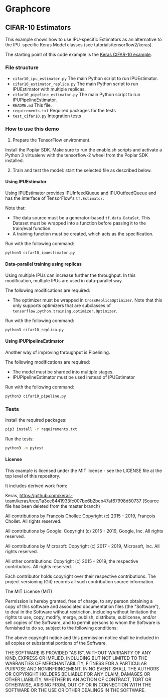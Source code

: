 # Graphcore

## CIFAR-10 Estimators

This example shows how to use IPU-specific Estimators as an alternative to the
IPU-specific Keras Model classes (see tutorials/tensorflow2/keras).

The starting point of this code example is the [Keras CIFAR-10 example](https://github.com/keras-team/keras/blob/1a3ee8441933fc007be6b2beb47af67998d50737/examples/cifar10_cnn.py).

### File structure

* `cifar10_ipu_estimator.py` The main Python script to run IPUEstimator.
* `cifar10_estimator_replica.py` The main Python script to run IPUEstimator with multiple replicas.
* `cifar10_pipeline_estimator.py` The main Python script to run IPUPipelineEstimator.
* `README.md` This file.
* `requirements.txt` Required packages for the tests
* `test_cifar10.py` Integration tests

### How to use this demo

1) Prepare the TensorFlow environment.

Install the Poplar SDK. Make sure to run the enable.sh scripts and activate a Python 3 virtualenv with the tensorflow-2 wheel from the Poplar SDK installed.

2) Train and test the model: start the selected file as described below.

#### Using IPUEstimator

Using IPUEstimator provides IPUInfeedQueue and IPUOutfeedQueue and has the interface of TensorFlow's `tf.Estimator`.

Note that:
* The data source must be a generator-based `tf.data.DataSet`. This Dataset must be wrapped into a function before passing it to the train/eval function.
* A training function must be created, which acts as the specification.

Run with the following command:

```bash
python3 cifar10_ipuestimator.py
```

#### Data-parallel training using replicas

Using multiple IPUs can increase further the throughput. In this modification, multiple IPUs are used in data-parallel way.

The following modifications are required:

* The optimizer must be wrapped in `CrossReplicaOptimizer`. Note that this only supports optimizers that are subclasses of `tensorflow.python.training.optimizer.Optimizer`.

Run with the following command:

```bash
python3 cifar10_replica.py
```

#### Using IPUPipelineEstimator

Another way of improving throughput is Pipelining.

The following modifications are required:

* The model must be sharded into multiple stages.
* IPUPipelineEstimator must be used instead of IPUEstimator

Run with the following command:

```bash
python3 cifar10_pipeline.py
```

### Tests

Install the required packages:

```bash
pip3 install -r requirements.txt
```

Run the tests:

```bash
python3 -m pytest
```

#### License
This example is licensed under the MIT license - see the LICENSE file at the top level of this repository.

It includes derived work from:

Keras, https://github.com/keras-team/keras/tree/1a3ee8441933fc007be6b2beb47af67998d50737
(Source file has been deleted from the master branch)

All contributions by François Chollet:
Copyright (c) 2015 - 2019, François Chollet.
All rights reserved.

All contributions by Google:
Copyright (c) 2015 - 2019, Google, Inc.
All rights reserved.

All contributions by Microsoft:
Copyright (c) 2017 - 2019, Microsoft, Inc.
All rights reserved.

All other contributions:
Copyright (c) 2015 - 2019, the respective contributors.
All rights reserved.

Each contributor holds copyright over their respective contributions.
The project versioning (Git) records all such contribution source information.

The MIT License (MIT)

Permission is hereby granted, free of charge, to any person obtaining a copy
of this software and associated documentation files (the "Software"), to deal
in the Software without restriction, including without limitation the rights
to use, copy, modify, merge, publish, distribute, sublicense, and/or sell
copies of the Software, and to permit persons to whom the Software is
furnished to do so, subject to the following conditions:

The above copyright notice and this permission notice shall be included in all
copies or substantial portions of the Software.

THE SOFTWARE IS PROVIDED "AS IS", WITHOUT WARRANTY OF ANY KIND, EXPRESS OR
IMPLIED, INCLUDING BUT NOT LIMITED TO THE WARRANTIES OF MERCHANTABILITY,
FITNESS FOR A PARTICULAR PURPOSE AND NONINFRINGEMENT. IN NO EVENT SHALL THE
AUTHORS OR COPYRIGHT HOLDERS BE LIABLE FOR ANY CLAIM, DAMAGES OR OTHER
LIABILITY, WHETHER IN AN ACTION OF CONTRACT, TORT OR OTHERWISE, ARISING FROM,
OUT OF OR IN CONNECTION WITH THE SOFTWARE OR THE USE OR OTHER DEALINGS IN THE
SOFTWARE.
